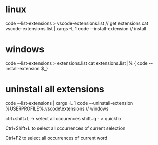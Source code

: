 # linux
code --list-extensions > vscode-extensions.list // get extensions
cat vscode-extensions.list | xargs -L 1 code --install-extension // install 

# windows 
code --list-extensions > extensions.list
cat extensions.list |% { code --install-extension $_}

# uninstall all extensions

code --list-extensions | xargs -L 1 code --uninstall-extension
%USERPROFILE%\.vscode\extensions // windows


ctrl+shift+L -> select all occurences
shift+q - > quickfix

Ctrl+Shift+L to select all occurrences of current selection

Ctrl+F2 to select all occurrences of current word
